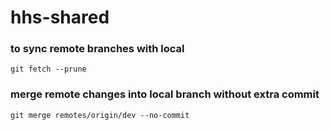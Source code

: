 # hhs-shared

### to sync remote branches with local
`git fetch --prune`

### merge remote changes into local branch without extra commit
`git merge remotes/origin/dev --no-commit`